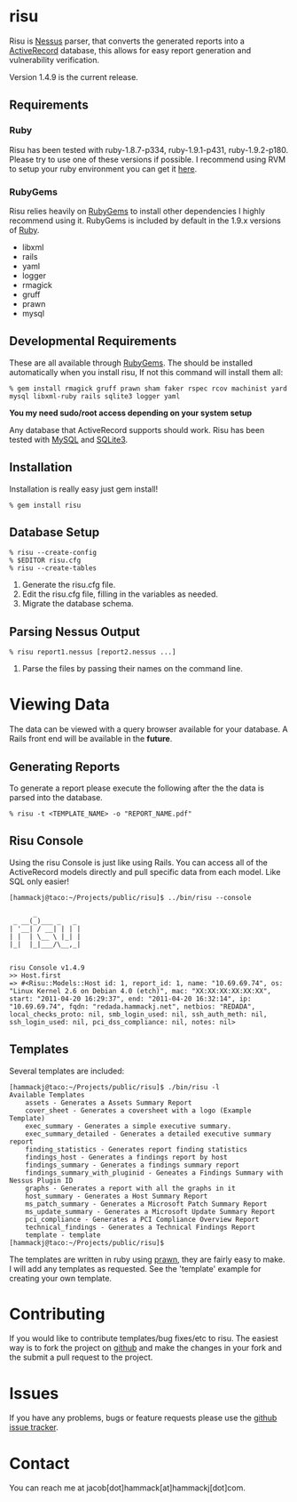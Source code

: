 # risu

Risu is [Nessus](http://www.nessus.org) parser, that converts the generated reports into a  [ActiveRecord](http://api.rubyonrails.org/classes/ActiveRecord/Base.html) database, this allows for easy report generation and vulnerability verification. 

Version 1.4.9 is the current release.

## Requirements

### Ruby
Risu has been tested with ruby-1.8.7-p334, ruby-1.9.1-p431, ruby-1.9.2-p180. Please try to use one of these versions if possible. I recommend using RVM to setup your ruby environment you can get it [here](https://rvm.beginrescueend.com/).

### RubyGems
Risu relies heavily on [RubyGems](http://rubygems.org/) to install other dependencies I highly recommend using it. RubyGems is included by default in the 1.9.x versions of [Ruby](http://ruby-lang.org/).

- libxml
- rails
- yaml 
- logger
- rmagick
- gruff
- prawn
- mysql

## Developmental Requirements

These are all available through [RubyGems](http://rubygems.org/). The should be installed automatically when you install risu, If not this command will install them all:

	% gem install rmagick gruff prawn sham faker rspec rcov machinist yard mysql libxml-ruby rails sqlite3 logger yaml
	
**You my need sudo/root access depending on your system setup**

Any database that ActiveRecord supports should work. Risu has been tested with [MySQL](http://www.mysql.com/) and [SQLite3](http://sqlite.org/). 

## Installation
Installation is really easy just gem install!

	% gem install risu

## Database Setup

	% risu --create-config
	% $EDITOR risu.cfg
	% risu --create-tables

1. Generate the risu.cfg file.
2. Edit the risu.cfg file, filling in the variables as needed.
3. Migrate the database schema.

## Parsing Nessus Output

	% risu report1.nessus [report2.nessus ...]

1. Parse the files by passing their names on the command line.


# Viewing Data
The data can be viewed with a query browser available for your database. A Rails front end will be available in the **future**.

## Generating Reports
To generate a report please execute the following after the the data is parsed into the database.

	% risu -t <TEMPLATE_NAME> -o "REPORT_NAME.pdf"
	
## Risu Console

Using the risu Console is just like using Rails. You can access all of the ActiveRecord models directly and pull specific data from each model. Like SQL only easier!

	[hammackj@taco:~/Projects/public/risu]$ ../bin/risu --console

	      _           
	 _ __(_)___ _   _ 
	| '__| / __| | | |
	| |  | \__ \ |_| |
	|_|  |_|___/\__,_|


	risu Console v1.4.9
	>> Host.first
	=> #<Risu::Models::Host id: 1, report_id: 1, name: "10.69.69.74", os: "Linux Kernel 2.6 on Debian 4.0 (etch)", mac: "XX:XX:XX:XX:XX:XX", start: "2011-04-20 16:29:37", end: "2011-04-20 16:32:14", ip: "10.69.69.74", fqdn: "redada.hammackj.net", netbios: "REDADA", local_checks_proto: nil, smb_login_used: nil, ssh_auth_meth: nil, ssh_login_used: nil, pci_dss_compliance: nil, notes: nil>
	
## Templates
Several templates are included:

	[hammackj@taco:~/Projects/public/risu]$ ./bin/risu -l
	Available Templates
		assets - Generates a Assets Summary Report
		cover_sheet - Generates a coversheet with a logo (Example Template)
		exec_summary - Generates a simple executive summary.
		exec_summary_detailed - Generates a detailed executive summary report
		finding_statistics - Generates report finding statistics
		findings_host - Generates a findings report by host
		findings_summary - Generates a findings summary report
		findings_summary_with_pluginid - Geneates a Findings Summary with Nessus Plugin ID
		graphs - Generates a report with all the graphs in it
		host_summary - Generates a Host Summary Report
		ms_patch_summary - Generates a Microsoft Patch Summary Report
		ms_update_summary - Generates a Microsoft Update Summary Report
		pci_compliance - Generates a PCI Compliance Overview Report
		technical_findings - Generates a Technical Findings Report
		template - template
	[hammackj@taco:~/Projects/public/risu]$ 

The templates are written in ruby using [prawn](http://prawn.majesticseacreature.com/), they are fairly easy to make. I will add any templates as requested. See the 'template' example for creating your own template.

# Contributing
If you would like to contribute templates/bug fixes/etc to risu. The easiest way is to fork the project on [github](http://github.com/hammackj/risu) and make the changes in your fork and the submit a pull request to the project.

# Issues
If you have any problems, bugs or feature requests please use the [github issue tracker](http://github.com/hammackj/risu/issues).

# Contact
You can reach me at jacob[dot]hammack[at]hammackj[dot]com.
